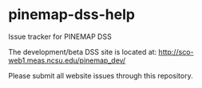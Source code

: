 # pinemap-dss-help
Issue tracker for PINEMAP DSS

The development/beta DSS site is located at:
http://sco-web1.meas.ncsu.edu/pinemap_dev/

Please submit all website issues through this repository.
